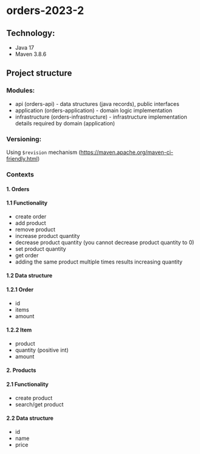 # orders-2023-2

## Technology:

- Java 17
- Maven 3.8.6

## Project structure

### Modules:

- api (orders-api) - data structures (java records), public interfaces
- application (orders-application) - domain logic implementation
- infrastructure (orders-infrastructure) - infrastructure implementation details required by domain (application)

### Versioning:

Using `$revision` mechanism (https://maven.apache.org/maven-ci-friendly.html)

### Contexts

#### 1. Orders

#### 1.1 Functionality

- create order
- add product
- remove product
- increase product quantity
- decrease product quantity (you cannot decrease product quantity to 0)
- set product quantity
- get order
- adding the same product multiple times results increasing quantity 

#### 1.2 Data structure

#### 1.2.1 Order

- id
- items
- amount

#### 1.2.2 Item

- product
- quantity (positive int)
- amount

#### 2. Products

#### 2.1 Functionality

- create product
- search/get product

#### 2.2 Data structure

- id
- name
- price
